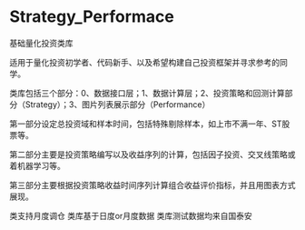 # Strategy_Performace
基础量化投资类库

适用于量化投资初学者、代码新手、以及希望构建自己投资框架并寻求参考的同学。

类库包括三个部分：0、数据接口层；1、数据计算层；2、投资策略和回测计算部分（Strategy）；3、图片列表展示部分（Performance）

第一部分设定总投资域和样本时间，包括特殊剔除样本，如上市不满一年、ST股票等。

第二部分主要是投资策略编写以及收益序列的计算，包括因子投资、交叉线策略或着机器学习等。

第三部分主要根据投资策略收益时间序列计算组合收益评价指标，并且用图表方式展现。

类支持月度调仓
类库基于日度or月度数据
类库测试数据均来自国泰安
